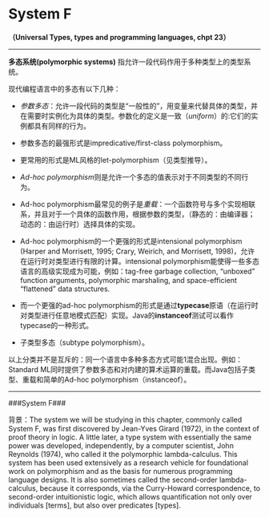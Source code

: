 # System F #

**（Universal Types, types and programming languages, chpt 23）**

---

**多态系统(polymorphic systems)** 指允许一段代码作用于多种类型上的类型系统。

现代编程语言中的多态有以下几种：

- *参数多态*：允许一段代码的类型是“一般性的”，用变量来代替具体的类型，并在需要时实例化为具体的类型。参数化的定义是一致（*uniform*）的:它们的实例都具有同样的行为。
 
 - 参数多态的最强形式是impredicative/first-class polymorphism。
 
 - 更常用的形式是ML风格的let-polymorphism（见类型推导）。
  
- *Ad-hoc polymorphism*则是允许一个多态的值表示对于不同类型的不同行为。

 - Ad-hoc polymorphism最常见的例子是*重载*：一个函数符号与多个实现相联系，并且对于一个具体的函数作用，根据参数的类型，（静态的：由编译器；动态的：由运行时）选择具体的实现。
 
 - Ad-hoc polymorphism的一个更强的形式是intensional polymorphism
(Harper and Morrisett, 1995; Crary, Weirich, and Morrisett, 1998)，允许在运行时对类型进行有限的计算。intensional polymorphism能使得一些多态语言的高级实现成为可能，例如：tag-free garbage
collection, “unboxed” function arguments, polymorphic marshaling, and
space-efficient “flattened” data structures.

 - 而一个更强的ad-hoc polymorphism的形式是通过**typecase**原语（在运行时对类型进行任意地模式匹配）实现。Java的**instanceof**测试可以看作typecase的一种形式。

- 子类型多态（subtype polymorphism）。

以上分类并不是互斥的：同一个语言中多种多态方式可能1混合出现。例如：Standard ML同时提供了参数多态和对内建的算术运算的重载。而Java包括子类型、重载和简单的Ad-hoc polymorphism（instanceof）。

---

###System F###

背景：The system we will be studying in this chapter, commonly called System F,
was first discovered by Jean-Yves Girard (1972), in the context of proof theory
in logic. A little later, a type system with essentially the same power was developed,
independently, by a computer scientist, John Reynolds (1974), who
called it the polymorphic lambda-calculus. This system has been used extensively
as a research vehicle for foundational work on polymorphism and
as the basis for numerous programming language designs. It is also sometimes
called the second-order lambda-calculus, because it corresponds, via
the Curry-Howard correspondence, to second-order intuitionistic logic, which
allows quantification not only over individuals [terms], but also over predicates
[types].




<br /><br />